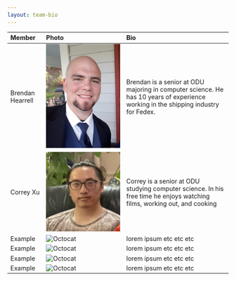```yaml
---
layout: team-bio
---
```


| Member        | Photo            | Bio |
|:-------------|:------------------|:------|
| Brendan Hearrell      | ![Brendan Bio Image](Images/Brendan%20Bio%20Image.jpg) | Brendan is a senior at ODU majoring in computer science. He has 10 years of experience working in the shipping industry for Fedex. |
| Correy Xu      | ![Correy Bio Image](Images/CorreyBioImage.jpg) | Correy is a senior at ODU studying computer science. In his free time he enjoys watching films, working out, and cooking  |
| Example      | ![Octocat](https://github.githubassets.com/images/icons/emoji/octocat.png) | lorem ipsum etc etc etc  |
| Example      | ![Octocat](https://github.githubassets.com/images/icons/emoji/octocat.png) | lorem ipsum etc etc etc  |
| Example      | ![Octocat](https://github.githubassets.com/images/icons/emoji/octocat.png) | lorem ipsum etc etc etc  |
| Example      | ![Octocat](https://github.githubassets.com/images/icons/emoji/octocat.png) | lorem ipsum etc etc etc  |